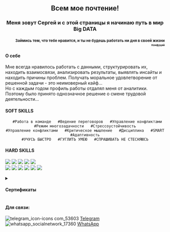 <h2 align="center">Всем мое почтение!</a></h2>
<h3 align="center">Меня зовут Сергей и с этой страницы я начинаю путь в мир Big DATA</h3>
<h4 align="right"><sub>Займись тем, что тебе нравится, 
и ты не будешь работать ни дня в своей жизни<sub><br>
<sub>Конфуций<sub></h4>
<h4 align="left">О себе</h4>
Мне всегда нравилось работать с данными, структурировать их, находить взаимосвязи, анализировать результаты, выявлять инсайты и находить причины проблем. Получать моральное удовлетворение от решенной задачи - это неимоверный кайф...<br> Но с каждым годом профиль работы отдалял меня от аналитики.  Поэтому было принято однозначное решение о смене трудовой деятельности...<br>
<h4 align="left">SOFT SKILLS</h4>
<div align="center"> <pre><code class="language-c">  #Работа в команде   #Ведение переговоров   #Управление конфликтами   #Режим многозадачности   #Стрессоустойчивость
#Управление конфликтами   #Критическое мышление   #Дисциплина   #SMART   #Адаптивность
#УЧУСЬ БЫСТРО   #ГУГЛИТЬ УМЕЮ   #СПРАШИВАТЬ НЕ СТЕСНЯЮСЬ</div></code></pre>

<h4 align="left">HARD SKILLS</h4>
  
![](https://img.shields.io/badge/Excel-+++++-4AB197)
![](https://img.shields.io/badge/Google_Sheets-+++++-4AB197)
![](https://img.shields.io/badge/Power_Query-++++-4AB197)
![](https://img.shields.io/badge/SQL-+++-4AB197)
![](https://img.shields.io/badge/PostgreSQL-+++-4AB197)  
![](https://img.shields.io/badge/Python-++-4AB197)
![](https://img.shields.io/badge/PANDAS-++-4AB197)
![](https://img.shields.io/badge/Spark-++-4AB197)
![](https://img.shields.io/badge/Matplotlib-++-4AB197)
![](https://img.shields.io/badge/PowerBI-+++-4AB197)
![](https://img.shields.io/badge/Tableau-+++-4AB197)

<details>
 <summary><h4>Сертификаты</h4></summary
   
_на хлеб их не намажешь, на стены не приклеишь... А здесь самое место_ :trophy:
   
* <a href="https://user-images.githubusercontent.com/108893866/178805008-3271004f-620e-4d35-8780-016e91f8bbf9.png" target="_blank">Основы аналитики</a><br>
* <a href="https://user-images.githubusercontent.com/108893866/178802880-25e0ec5a-51aa-4080-a9ee-72267102b581.png" target="_blank">BIG DATA с нуля</a><br>  
* <a href="https://user-images.githubusercontent.com/108893866/178803320-2836a72e-e9a6-439e-9dcb-3de27d67ad11.png" target="_blank">DataVizArt</a><br>  
* <a href="https://user-images.githubusercontent.com/108893866/178804803-2f5dfc56-0880-4025-ac80-91be62d7f92e.png" target="_blank">SQL и получение данных</a><br>  
* <a href="https://user-images.githubusercontent.com/108893866/178804864-4f183477-1651-4cb0-b709-18c04732bc39.png" target="_blank">Метрики, гипотезы</a><br>
* <a href="https://user-images.githubusercontent.com/108893866/178999923-84e9f74b-4943-4951-a18b-0c5d642c0487.png" target="_blank">Управление проектами по анализу данных</a>
</details>

<h4 align="left">Для связи:</h4>

![telegram_icon-icons com_53603](https://user-images.githubusercontent.com/108893866/179564590-89ff20e0-d739-40e7-a12a-2ba0db8a262e.png)
<a href="https://tgrm.github.io/PSV_Tuymen" tatget="_blank">Telegram</a>
![whatsapp_socialnetwork_17360](https://user-images.githubusercontent.com/108893866/179564189-a40477d7-14c2-43b1-8a13-0dce2585ccf3.png)
<a href="https://api.whatsapp.com/send?phone=<+79199307283>">WhatsApp</a>

<!--
**PetrukhinSergey/PetrukhinSergey** is a ✨ _special_ ✨ repository because its `README.md` (this file) appears on your GitHub profile.

Here are some ideas to get you started:

- 🔭 I’m currently working on ...
- 🌱 I’m currently learning ...
- 👯 I’m looking to collaborate on ...
- 🤔 I’m looking for help with ...
- 💬 Ask me about ...
- 📫 How to reach me: ...
- 😄 Pronouns: ...
- ⚡ Fun fact: ...
-->
